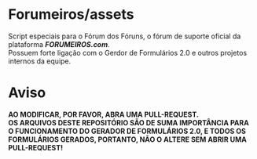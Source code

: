 # Forumeiros/assets

Script especiais para o Fórum dos Fóruns, o fórum de suporte oficial da plataforma ***FORUMEIROS.com***.  
Possuem forte ligação com o Gerdor de Formulários 2.0 e outros projetos internos da equipe.

# Aviso

**AO MODIFICAR, POR FAVOR, ABRA UMA PULL-REQUEST.  
OS ARQUIVOS DESTE REPOSITÓRIO SÃO DE SUMA IMPORTÂNCIA PARA O FUNCIONAMENTO DO GERADOR DE FORMULÁRIOS 2.0, E TODOS OS FORMULÁRIOS GERADOS, PORTANTO, NÃO O ALTERE SEM ABRIR UMA PULL-REQUEST!**
